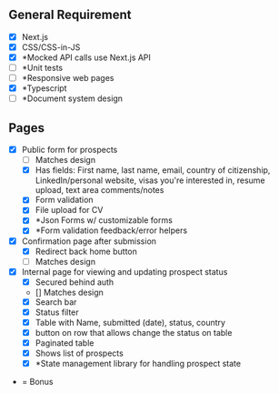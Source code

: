 ## General Requirement

- [x] Next.js
- [x] CSS/CSS-in-JS
- [x] \*Mocked API calls use Next.js API
- [ ] \*Unit tests
- [ ] \*Responsive web pages
- [x] \*Typescript
- [ ] \*Document system design

## Pages

- [x] Public form for prospects
  - [ ] Matches design
  - [x] Has fields: First name, last name, email, country of citizenship, LinkedIn/personal website, visas you're interested in, resume upload, text area comments/notes
  - [x] Form validation
  - [x] File upload for CV
  - [x] \*Json Forms w/ customizable forms
  - [x] \*Form validation feedback/error helpers
- [x] Confirmation page after submission
  - [x] Redirect back home button
  - [ ] Matches design
- [x] Internal page for viewing and updating prospect status
  - [x] Secured behind auth
  - [] Matches design
  - [x] Search bar
  - [x] Status filter
  - [x] Table with Name, submitted (date), status, country
  - [x] button on row that allows change the status on table
  - [x] Paginated table
  - [x] Shows list of prospects
  - [x] \*State management library for handling prospect state

* = Bonus
